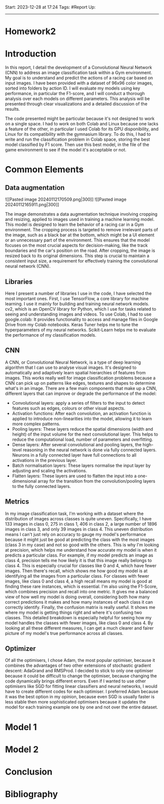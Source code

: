 Start: 2023-12-28 at 17:24
Tags: #Report
Up: 

---
# Homework2

# Introduction

In this report, I detail the development of a Convolutional Neural Network (CNN) to address an image classification task within a Gym environment. My goal is to understand and predict the actions of a racing car based on input images. I have been provided with a dataset of 96x96 color images, sorted into folders by action ID.
I will evaluate my models using key performance, in particular the F1-score, and I will conduct a thorough analysis over each models on different parameters. This analysis will be presented through clear visualizations and a detailed discussion of the results.

The code presented might be particular because it's not designed to work on a single space. I had to work on both Colab and Linux because one lacks a feature of the other, in particular I used Colab for its GPU disponibility, and Linux for its compatibility with the gymnasium library. To do this, I had to write and run the classification problem in Colab space, storing the best model classified by F1 score. Then use this best model, in the file of the game environment to see if the model it's acceptable or not.

# Common Elements

## Data augmentation

![[Pasted image 20240112170509.png|300]] ![[Pasted image 20240112165911.png|300]]

The image demonstrates a data augmentation technique involving cropping and resizing, applied to images used in training a machine learning model. This model is designed to learn the behavior of a racing car in a Gym environment. The cropping process is targeted to remove irrelevant parts of the image, such as a black bar at the bottom, which might be a UI element or an unnecessary part of the environment. This ensures that the model focuses on the most crucial aspects for decision-making, like the track boundaries and the car's position on the road. After cropping, the image is resized back to its original dimensions. This step is crucial to maintain a consistent input size, a requirement for effectively training the convolutional neural network (CNN).


## Libraries
Here I present a number of libraries I use in the code, I have selected the most important ones. First, I use TensorFlow, a core library for machine learning. I use it mainly for building and training neural network models. cv2, which is an OpenCV library for Python, which I use for tasks related to seeing and understanding images and videos. To use Colab, I had to use google.colab: It provides functionality to access and manage files in Google Drive from my Colab notebooks. Keras Tuner helps me to tune the hyperparameters of my neural networks. Scikit-Learn helps me to evaluate the performance of my classification models.

## CNN
A CNN, or Convolutional Neural Network, is a type of deep learning algorithm that I can use to analyse visual images. It's designed to automatically and adaptively learn spatial hierarchies of features from images. This works really well for image classification problems because a CNN can pick up on patterns like edges, textures and shapes to determine what's in an image. There are a few main components that make up a CNN, different layers that can improve or degrade the performance of the model:
- Convolutional layers: apply a series of filters to the input to detect features such as edges, colours or other visual aspects.
- Activation functions: After each convolution, an activation function is applied to introduce non-linearities into the model, allowing it to learn more complex patterns.
- Pooling layers: These layers reduce the spatial dimensions (width and height) of the input volume for the next convolutional layer. This helps to reduce the computational load, number of parameters and overfitting.
- Dense layers: After several convolutional and pooling layers, the high-level reasoning in the neural network is done via fully connected layers. Neurons in a fully connected layer have full connections to all activations in the previous layer.
- Batch normalisation layers: These layers normalise the input layer by adjusting and scaling the activations.
- Flatten layers: These layers are used to flatten the input into a one-dimensional array for the transition from the convolution/pooling layers to the fully connected layers.

## Metrics
In my image classification task, I'm working with a dataset where the distribution of images across classes is quite uneven. Specifically, I have 133 images in class 0, 275 in class 1, 406 in class 2, a large number of 1896 images in class 3, and only 39 images in class 4. This uneven distribution means I can't just rely on accuracy to gauge my model's performance because it might just be good at predicting the class with the most images (class 3 in my case) and not so good with the others.
This is why I'm looking at precision, which helps me understand how accurate my model is when it predicts a particular class. For example, if my model predicts an image as class 4, precision tells me how likely it is that this image really belongs to class 4. This is especially crucial for classes like 0 and 4, which have fewer images.
Then there's recall, which shows me how good my model is at identifying all the images from a particular class. For classes with fewer images, like class 0 and class 4, a high recall means my model is good at finding these rare instances, which is essential.
I'm also using the F1-Score, which combines precision and recall into one metric. It gives me a balanced view of how well my model is doing overall, considering both how many correct predictions it makes and how many instances of each class it can correctly identify.
Finally, the confusion matrix is really useful. It shows me where my model is getting things right and where it's confusing two classes. This detailed breakdown is especially helpful for seeing how my model handles the classes with fewer images, like class 0 and class 4. By looking at all these different measures, I can get a much clearer and fairer picture of my model's true performance across all classes.

## Optimizer
Of all the optimisers, I chose Adam, the most popular optimiser, because it combines the advantages of two other extensions of stochastic gradient descent: AdaGrand and RMSProd. I decided to stick to only one optimiser because it could be difficult to change the optimiser, because changing the code dynamically brings different errors. Even if I wanted to use other optimisers like SGD for fitting linear classifiers and neural networks, I would have to create different codes for each optimiser. I preferred Adam because it was the best option in my opinion, because even SGD is usually faster is less stable then more sophisticated optimisers because it updates the model for each training example one by one and not over the entire dataset. 

# Model 1

# Model 2

# Conclusion

# Bibliography
